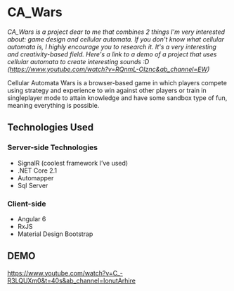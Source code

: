# CA_Wars

*CA_Wars is a project dear to me that combines 2 things I'm very interested about: game design and cellular automata. If you don't know what cellular automata is, I highly encourage you to research it. It's a very interesting and creativity-based field. Here's a link to a demo of a project that uses cellular automata to create interesting sounds :D (https://www.youtube.com/watch?v=RQnmL-OIznc&ab_channel=EW)*



Cellular Automata Wars is a browser-based game in which players compete using strategy and experience to win against other players or train in singleplayer mode to attain knowledge and have some sandbox type of fun, meaning everything is possible.

## Technologies Used

### Server-side Technologies
- SignalR (coolest framework I’ve used)
- .NET Core 2.1
- Automapper
- Sql Server

### Client-side
- Angular 6
- RxJS
- Material Design Bootstrap

## DEMO 

https://www.youtube.com/watch?v=C_-R3LQUXm0&t=40s&ab_channel=IonutArhire
